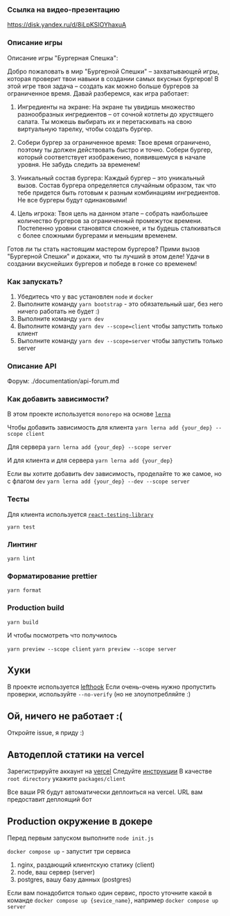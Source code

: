 ### Ссылка на видео-презентацию
https://disk.yandex.ru/d/8iLpKSIOYhaxuA

### Описание игры 
Описание игры "Бургерная Спешка":

Добро пожаловать в мир "Бургерной Спешки" – захватывающей игры, которая проверит твои навыки в создании самых вкусных бургеров! В этой игре твоя задача – создать как можно больше бургеров за ограниченное время. Давай разберемся, как игра работает:

1. Ингредиенты на экране:
   На экране ты увидишь множество разнообразных ингредиентов – от сочной котлеты до хрустящего салата. Ты можешь выбирать их и перетаскивать на свою виртуальную тарелку, чтобы создать бургер.

2. Собери бургер за ограниченное время:
   Твое время ограничено, поэтому ты должен действовать быстро и точно. Собери бургер, который соответствует изображению, появившемуся в начале уровня. Не забудь следить за временем!

3. Уникальный состав бургера:
   Каждый бургер – это уникальный вызов. Состав бургера определяется случайным образом, так что тебе придется быть готовым к разным комбинациям ингредиентов. Не все бургеры будут одинаковыми!

4. Цель игрока:
   Твоя цель на данном этапе – собрать наибольшее количество бургеров за ограниченный промежуток времени. Постепенно уровни становятся сложнее, и ты будешь сталкиваться с более сложными бургерами и меньшим временем.

Готов ли ты стать настоящим мастером бургеров? Прими вызов "Бургерной Спешки" и докажи, что ты лучший в этом деле! Удачи в создании вкуснейших бургеров и победе в гонке со временем!

### Как запускать?

1. Убедитесь что у вас установлен `node` и `docker`
2. Выполните команду `yarn bootstrap` - это обязательный шаг, без него ничего работать не будет :)
3. Выполните команду `yarn dev`
3. Выполните команду `yarn dev --scope=client` чтобы запустить только клиент
4. Выполните команду `yarn dev --scope=server` чтобы запустить только server

### Описание API
Форум: ./documentation/api-forum.md

### Как добавить зависимости?
В этом проекте используется `monorepo` на основе [`lerna`](https://github.com/lerna/lerna)

Чтобы добавить зависимость для клиента 
```yarn lerna add {your_dep} --scope client```

Для сервера
```yarn lerna add {your_dep} --scope server```

И для клиента и для сервера
```yarn lerna add {your_dep}```


Если вы хотите добавить dev зависимость, проделайте то же самое, но с флагом `dev`
```yarn lerna add {your_dep} --dev --scope server```


### Тесты

Для клиента используется [`react-testing-library`](https://testing-library.com/docs/react-testing-library/intro/)

```yarn test```

### Линтинг

```yarn lint```

### Форматирование prettier

```yarn format```

### Production build

```yarn build```

И чтобы посмотреть что получилось


`yarn preview --scope client`
`yarn preview --scope server`

## Хуки
В проекте используется [lefthook](https://github.com/evilmartians/lefthook)
Если очень-очень нужно пропустить проверки, используйте `--no-verify` (но не злоупотребляйте :)

## Ой, ничего не работает :(

Откройте issue, я приду :)

## Автодеплой статики на vercel
Зарегистрируйте аккаунт на [vercel](https://vercel.com/)
Следуйте [инструкции](https://vitejs.dev/guide/static-deploy.html#vercel-for-git)
В качестве `root directory` укажите `packages/client`

Все ваши PR будут автоматически деплоиться на vercel. URL вам предоставит деплоящий бот

## Production окружение в докере
Перед первым запуском выполните `node init.js`


`docker compose up` - запустит три сервиса
1. nginx, раздающий клиентскую статику (client)
2. node, ваш сервер (server)
3. postgres, вашу базу данных (postgres)

Если вам понадобится только один сервис, просто уточните какой в команде
`docker compose up {sevice_name}`, например `docker compose up server`
